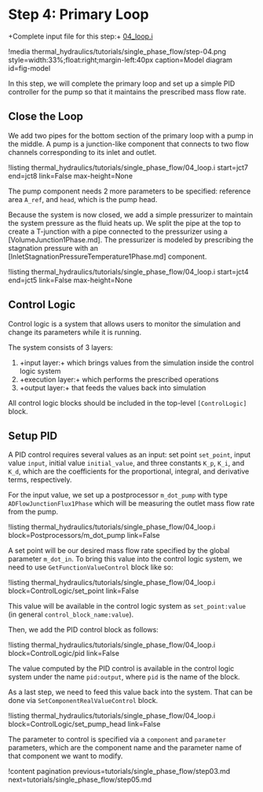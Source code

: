 # Step 4: Primary Loop

+Complete input file for this step:+ [04_loop.i](thermal_hydraulics/tutorials/single_phase_flow/04_loop.i)

!media thermal_hydraulics/tutorials/single_phase_flow/step-04.png
       style=width:33%;float:right;margin-left:40px
       caption=Model diagram
       id=fig-model

In this step, we will complete the primary loop and set up a simple PID controller for the pump so that
it maintains the prescribed mass flow rate.

## Close the Loop

We add two pipes for the bottom section of the primary loop with a pump in the middle.
A pump is a junction-like component that connects to two flow channels corresponding to its inlet and outlet.

!listing thermal_hydraulics/tutorials/single_phase_flow/04_loop.i
         start=jct7
         end=jct8
         link=False
         max-height=None

The pump component needs 2 more parameters to be specified: reference area `A_ref`, and `head`,
which is the pump head.


Because the system is now closed, we add a simple pressurizer to maintain the system pressure as the fluid heats up. We split the pipe at the top to create a T-junction with a pipe connected to the pressurizer using a [VolumeJunction1Phase.md]. The pressurizer is modeled by prescribing the stagnation pressure with an [InletStagnationPressureTemperature1Phase.md] component.

!listing thermal_hydraulics/tutorials/single_phase_flow/04_loop.i
         start=jct4
         end=jct5
         link=False
         max-height=None

## Control Logic

Control logic is a system that allows users to monitor the simulation and change its parameters
while it is running.

The system consists of 3 layers:

1. +input layer:+ which brings values from the simulation inside the control logic system
2. +execution layer:+ which performs the prescribed operations
3. +output layer:+ that feeds the values back into simulation

All control logic blocks should be included in the top-level `[ControlLogic]` block.

## Setup PID

A PID control requires several values as an input: set point `set_point`, input value `input`,
initial value `initial_value`, and three constants `K_p`, `K_i`, and `K_d`, which are the coefficients
for the proportional, integral, and derivative terms, respectively.

For the input value, we set up a postprocessor `m_dot_pump` with type `ADFlowJunctionFlux1Phase`
which will be measuring the outlet mass flow rate from the pump.

!listing thermal_hydraulics/tutorials/single_phase_flow/04_loop.i
         block=Postprocessors/m_dot_pump
         link=False

A set point will be our desired mass flow rate specified by the global parameter `m_dot_in`.
To bring this value into the control logic system, we need to use `GetFunctionValueControl` block
like so:

!listing thermal_hydraulics/tutorials/single_phase_flow/04_loop.i
         block=ControlLogic/set_point
         link=False

This value will be available in the control logic system as `set_point:value` (in general
`control_block_name:value`).

Then, we add the PID control block as follows:

!listing thermal_hydraulics/tutorials/single_phase_flow/04_loop.i
         block=ControlLogic/pid
         link=False

The value computed by the PID control is available in the control logic system under the name
`pid:output`, where `pid` is the name of the block.

As a last step, we need to feed this value back into the system.
That can be done via `SetComponentRealValueControl` block.

!listing thermal_hydraulics/tutorials/single_phase_flow/04_loop.i
         block=ControlLogic/set_pump_head
         link=False

The parameter to control is specified via a `component` and `parameter` parameters, which are
the component name and the parameter name of that component we want to modify.


!content pagination previous=tutorials/single_phase_flow/step03.md
                    next=tutorials/single_phase_flow/step05.md
